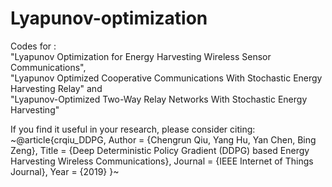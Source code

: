 # Lyapunov-optimization
Codes for :  
    "Lyapunov Optimization for Energy Harvesting Wireless Sensor Communications",  
    "Lyapunov Optimized Cooperative Communications With Stochastic Energy Harvesting Relay" and  
    "Lyapunov-Optimized Two-Way Relay Networks With Stochastic Energy Harvesting"  
  

If you find it useful in your research, please consider citing:
~@article{crqiu_DDPG,
    Author = {Chengrun Qiu, Yang Hu, Yan Chen, Bing Zeng},
    Title = {Deep Deterministic Policy Gradient (DDPG) based Energy Harvesting Wireless Communications},
    Journal = {IEEE Internet of Things Journal},
    Year = {2019}
}~
